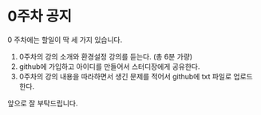 # 0주차 공지

0 주차에는 할일이 딱 세 가지 있습니다.

1. 0주차의 강의 소개와 환경설정 강의를 듣는다. (총 6분 가량)
2. github에 가입하고 아이디를 만들어서 스터디장에게 공유한다. 
3. 0주차의 강의 내용을 따라하면서 생긴 문제를 적어서 github에 txt 파일로 업로드한다. 

앞으로 잘 부탁드립니다.